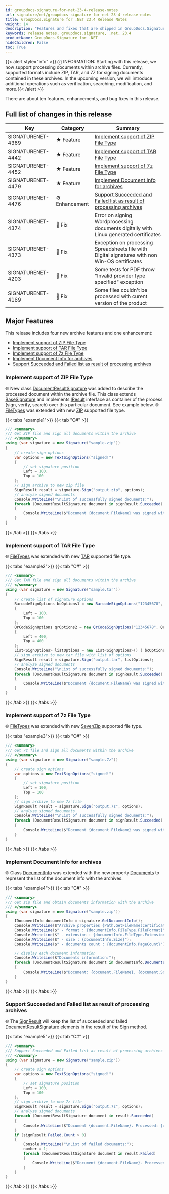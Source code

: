 ```yaml
---
id: groupdocs-signature-for-net-23-4-release-notes
url: signature/net/groupdocs-signature-for-net-23-4-release-notes
title: GroupDocs.Signature for .NET 23.4 Release Notes
weight: 14
description: "Features and fixes that are shipped in GroupDocs.Signature for .NET 23.4"
keywords: release notes, groupdocs.signature, .net, 23.4
productName: GroupDocs.Signature for .NET
hideChildren: False
toc: True
---
```


{{< alert style="info" >}} ⓘ INFORMATION: Starting with this release, we now support processing documents within archive files. Currently, supported formats include ZIP, TAR, and 7Z for signing documents contained in these archives. In the upcoming version, we will introduce additional operations such as verification, searching, modification, and more.{{< /alert >}}

There are about ten features, enhancements, and bug fixes in this release.

## Full list of changes in this release

| Key | Category | Summary |
| --- | --- | --- |
|SIGNATURENET-4369| ★ Feature|[Implement support of ZIP File Type](#implement-support-of-zip-file-type)|
|SIGNATURENET-4442| ★ Feature|[Implement support of TAR File Type](#implement-support-of-tar-file-type)|
|SIGNATURENET-4452| ★ Feature|[Implement support of 7z File Type](#implement-support-of-7z-file-type)|
|SIGNATURENET-4479| ★ Feature|[Implement Document Info for archives](#implement-document-info-for-archives)|
|SIGNATURENET-4476| ⚙️ Enhancement|[Support Succeeded and Failed list as result of processing archives](#support-succeeded-and-failed-list-as-result-of-processing-archives)|
|SIGNATURENET-4374| 🔧 Fix|Error on signing Wordprocessing documents digitally with Linux generated certificates|
|SIGNATURENET-4373| 🔧 Fix|Exception on processing Spreadsheets file with Digital signatures with non Win-OS certificates|
|SIGNATURENET-4203| 🔧 Fix|Some tests for PDF throw "Invalid provider type specified" exception|
|SIGNATURENET-4169| 🔧 Fix|Some files couldn't be processed with curent version of the product|

## Major Features

This release includes four new archive features and one enhancement:

* [Implement support of ZIP File Type](#implement-support-of-zip-file-type)
* [Implement support of TAR File Type](#implement-support-of-tar-file-type)
* [Implement support of 7z File Type](#implement-support-of-7z-file-type)
* [Implement Document Info for archives](#implement-document-info-for-archives)
* [Support Succeeded and Failed list as result of processing archives](#support-succeeded-and-failed-list-as-result-of-processing-archives)

### Implement support of ZIP File Type

🌐 New class [DocumentResultSignature](https://reference.groupdocs.com/signature/net/groupdocs.signature.domain/documentresultsignature/#properties) was added to describe the processed document within the archive file. This class extends [BaseSignature](https://reference.groupdocs.com/signature/net/groupdocs.signature.domain/basesignature/) and implements [IResult](https://reference.groupdocs.com/signature/net/groupdocs.signature.domain/iresult/) interface as container of the process (sign, verify, search) over this particular document. See example below.
🌐 [FileTypes](https://reference.groupdocs.com/signature/net/groupdocs.signature.domain/filetype/#properties) was extended with new [ZIP](https://reference.groupdocs.com/signature/net/groupdocs.signature.domain/filetype/zip/) supported file type.

{{< tabs "example1">}}
{{< tab "C#" >}}
```cs
/// <summary>
/// Get ZIP file and sign all documents within the archive
/// </summary>
using (var signature = new Signature("sample.zip"))
{
    // create sign options
    var options = new TextSignOptions("signed!")
    {
        // set signature position
        Left = 100,
        Top = 100
    };
    // sign archive to new zip file
    SignResult result = signature.Sign("output.zip", options);
    // analyze signed documents
    Console.WriteLine("\nList of successfully signed documents:");
    foreach (DocumentResultSignature document in signResult.Succeeded)
    {
        Console.WriteLine($"Document {document.FileName} was signed with. Processing time: {document.ProcessingTime}, mls");
    }
}
```
{{< /tab >}}
{{< /tabs >}}

### Implement support of TAR File Type

🌐 [FileTypes](https://reference.groupdocs.com/signature/net/groupdocs.signature.domain/filetype/#properties) was extended with new [TAR](https://reference.groupdocs.com/signature/net/groupdocs.signature.domain/filetype/tar/) supported file type.

{{< tabs "example2">}}
{{< tab "C#" >}}
```cs
/// <summary>
/// Get TAR file and sign all documents within the archive
/// </summary>
using (var signature = new Signature("sample.tar"))
{
    // create list of signature options
    BarcodeSignOptions bcOptions1 = new BarcodeSignOptions("12345678", BarcodeTypes.Code128)
    {
        Left = 100,
        Top = 100
    };
    QrCodeSignOptions qrOptions2 = new QrCodeSignOptions("12345678", QrCodeTypes.QR)
    {
        Left = 400,
        Top = 400
    };
    List<SignOptions> listOptions = new List<SignOptions>() { bcOptions1, qrOptions2 };
    // sign archive to new tar file with list of options
    SignResult result = signature.Sign("output.tar", listOptions);
    // analyze signed documents
    Console.WriteLine("\nList of successfully signed documents:");
    foreach (DocumentResultSignature document in signResult.Succeeded)
    {
        Console.WriteLine($"Document {document.FileName} was signed with. Processing time: {document.ProcessingTime}, mls");
    }
}
```
{{< /tab >}}
{{< /tabs >}}

### Implement support of 7z File Type

🌐 [FileTypes](https://reference.groupdocs.com/signature/net/groupdocs.signature.domain/filetype/#properties) was extended with new [SevenZip](https://reference.groupdocs.com/signature/net/groupdocs.signature.domain/filetype/sevenzip/) supported file type.

{{< tabs "example3">}}
{{< tab "C#" >}}
```cs
/// <summary>
/// Get 7z file and sign all documents within the archive
/// </summary>
using (var signature = new Signature("sample.7z"))
{
    // create sign options
    var options = new TextSignOptions("signed!")
    {
        // set signature position
        Left = 100,
        Top = 100
    };
    // sign archive to new 7z file
    SignResult result = signature.Sign("output.7z", options);
    // analyze signed documents
    Console.WriteLine("\nList of successfully signed documents:");
    foreach (DocumentResultSignature document in signResult.Succeeded)
    {
        Console.WriteLine($"Document {document.FileName} was signed with. Processing time: {document.ProcessingTime}, mls");
    }
}
```
{{< /tab >}}
{{< /tabs >}}

### Implement Document Info for archives

🌐 Class [DocumentInfo](https://reference.groupdocs.com/signature/net/groupdocs.signature.domain/idocumentinfo/) was extended with the new property [Documents](https://reference.groupdocs.com/signature/net/groupdocs.signature.domain/idocumentinfo/documents/) to represent the list of the document info with the archives.

{{< tabs "example4">}}
{{< tab "C#" >}}
```cs
/// <summary>
/// Get zip file and obtain documents information with the archive
/// </summary>
using (var signature = new Signature("sample.zip"))
{
    IDocumentInfo documentInfo = signature.GetDocumentInfo();
    Console.WriteLine($"Archive properties {Path.GetFileName(certificatePath)}:");
    Console.WriteLine($" - format : {documentInfo.FileType.FileFormat}");
    Console.WriteLine($" - extension : {documentInfo.FileType.Extension}");
    Console.WriteLine($" - size : {documentInfo.Size}");
    Console.WriteLine($" - documents count : {documentInfo.PageCount}");

    // display each document information
    Console.WriteLine($"Documents information:");
    foreach (DocumentResultSignature document in documentInfo.Documents)
    {
        Console.WriteLine($"Document: {document.FileName}. {document.SourceDocumentSize} /{document.DestinDocumentSize}");
    }
}
```
{{< /tab >}}
{{< /tabs >}}

### Support Succeeded and Failed list as result of processing archives

🌐 The [SignResult](https://reference.groupdocs.com/signature/net/groupdocs.signature.domain/signresult) will keep the list of succeeded and failed [DocumentResultSignature](https://reference.groupdocs.com/signature/net/groupdocs.signature.domain/documentresultsignature/#properties) elements in the result of the [Sign](https://reference.groupdocs.com/signature/net/groupdocs.signature/signature/sign/) method.

{{< tabs "example5">}}
{{< tab "C#" >}}
```cs
/// <summary>
/// Support Succeeded and Failed list as result of processing archives
/// </summary>
using (var signature = new Signature("sample.zip"))
{
    // create sign options
    var options = new TextSignOptions("signed!")
    {
        // set signature position
        Left = 100,
        Top = 100
    };
    // sign archive to new 7z file
    SignResult result = signature.Sign("output.7z", options);
    // analyze signed documents
    foreach (DocumentResultSignature document in result.Succeeded)
    {
        Console.WriteLine($"Document {document.FileName}. Processed: {document.ProcessingTime}, mls");
    }
    if (signResult.Failed.Count > 0)
    {
        Console.WriteLine("\nList of failed documents:");
        number = 1;
        foreach (DocumentResultSignature document in result.Failed)
        {
            Console.WriteLine($"Document {document.FileName}. Processed: {document.ProcessingTime}, mls");
        }
    }
}
```
{{< /tab >}}
{{< /tabs >}}
